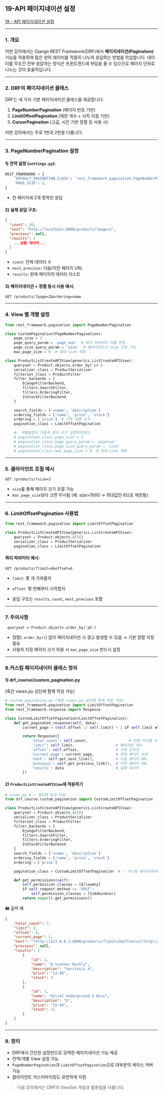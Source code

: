## 19-API 페이지네이션 설정




[19 - API 페이지네이션 설정](https://youtu.be/sTyMe2R9mzk?list=PL-2EBeDYMIbTLulc9FSoAXhbmXpLq2l5t)




---

### 1. 개요
이번 강의에서는 Django REST Framework(DRF)에서 **페이지네이션(Pagination)** 기능을 적용하여 많은 양의 데이터를 적절히 나누어 응답하는 방법을 학습합니다. 데이터를 무조건 전부 응답하는 방식은 프론트엔드에 부담을 줄 수 있으므로 페이지 단위로 나누는 것이 효율적입니다.

---

### 2. DRF의 페이지네이션 클래스
DRF는 세 가지 기본 페이지네이션 클래스를 제공합니다:

1. **PageNumberPagination** (페이지 번호 기반)
2. **LimitOffsetPagination** (제한 개수 + 시작 지점 기반)
3. **CursorPagination** (고급, 시간 기반 정렬 등 사용 시)

이번 강의에서는 주로 1번과 2번을 다룹니다.

---

### 3. PageNumberPagination 설정

#### 1) 전역 설정 (`settings.py`):
```python
REST_FRAMEWORK = {
    'DEFAULT_PAGINATION_CLASS': 'rest_framework.pagination.PageNumberPagination',
    'PAGE_SIZE': 2,
}
```
- 한 페이지에 2개 항목만 응답


#### 2) 실제 응답 구조:
```json
{
  "count": 20,
  "next": "http://localhost:8000/products/?page=2",
  "previous": null,
  "results": [
    ...상품 데이터...
  ]
}
```

- `count`: 전체 데이터 수
- `next`, `previous`: 다음/이전 페이지 URL
- `results`: 현재 페이지의 데이터 리스트

#### 3) 페이지네이션 + 정렬 동시 사용 예시:
```
GET /products/?page=2&ordering=name
```

---

### 4. View 별 개별 설정
```python
from rest_framework.pagination import PageNumberPagination

class CustomPagination(PageNumberPagination):
    page_size = 2
    page_query_param = 'page_num'  # 쿼리 파라미터 이름 변경
    page_size_query_param = 'size'  # 클라이언트가 size 조절 가능
    max_page_size = 6  # 최대 size 제한
```

```python
class ProductListCreateAPIView(generics.ListCreateAPIView):
    queryset = Product.objects.order_by('pk')
    serializer_class = ProductSerializer
    filterset_class = ProductFilter
    filter_backends = [
        DjangoFilterBackend,
        filters.SearchFilter,
        filters.OrderingFilter,
        InStockFilterBackend
    ]

    search_fields = ['=name', 'description']
    ordering_fields = ['name', 'price', 'stock']
    ordering = ['price']  # 기본 정렬 순서
    pagination_class = LimitOffsetPagination

    #✅ 개별설정시 다음과 같이 추가 설정하면된다.
    # pagination_class.page_size = 2
    # pagination_class.page_query_param = 'pagenum'
    # pagination_class.page_size_query_param = 'size'
    # pagination_class.max_page_size = 6  # 최대 size 제한
```

---


### 5. 클라이언트 조절 예시
```
GET /products/?size=3
```
- `size`를 통해 페이지 크기 조절 가능
- `max_page_size`보다 크면 무시됨 (예: size=1000 → 최대값인 6으로 제한됨)

---

### 6. LimitOffsetPagination 사용법
```python
from rest_framework.pagination import LimitOffsetPagination

class ProductListCreateAPIView(generics.ListCreateAPIView):
    queryset = Product.objects.all()
    serializer_class = ProductSerializer
    pagination_class = LimitOffsetPagination
```

#### 쿼리 파라미터 예시:
```
GET /products/?limit=4&offset=6
```
- `limit`: 몇 개 가져올지
- `offset`: 몇 번째부터 시작할지

- 응답 구조는 `results`, `count`, `next`, `previous` 포함

---

### 7. 주의사항

```
 queryset = Product.objects.order_by('pk')
```
- 정렬(`.order_by()`) 없이 페이지네이션 시 경고 발생할 수 있음 → 기본 정렬 지정 필요
- 사용자 지정 페이지 크기 허용 시 `max_page_size` 반드시 설정


---

### 8.커스텀 페이지네이터 클래스 정의


#### 1) drf_course/custom_pagination.py 
(혹은 views.py 상단에 함께 작성 가능)

```python
# custom_pagination.py (혹은 views.py 상단에 함께 작성 가능)
from rest_framework.pagination import LimitOffsetPagination
from rest_framework.response import Response

class CustomLimitOffsetPagination(LimitOffsetPagination):
    def get_paginated_response(self, data):
        current_page = (self.offset // self.limit) + 1 if self.limit else 1

        return Response({
            'total_count': self.count,                   # 전체 아이템 수
            'limit': self.limit,                   # 페이지당 개수
            'offset': self.offset,                 # 시작 오프셋
            'current_page': current_page,          # 현재 페이지 번호
            'next': self.get_next_link(),          # 다음 페이지 URL
            'previous': self.get_previous_link(),  # 이전 페이지 URL
            'results': data                        # 실제 데이터
        })

```


#### 2) `ProductListCreateAPIView`에 적용하기

```python
# views.py # ← 경로에 맞게 수정
from drf_course.custom_pagination import CustomLimitOffsetPagination 

class ProductListCreateAPIView(generics.ListCreateAPIView):
    queryset = Product.objects.all()
    serializer_class = ProductSerializer
    filterset_class = ProductFilter
    filter_backends = [
        DjangoFilterBackend,
        filters.SearchFilter,
        filters.OrderingFilter,
        InStockFilterBackend
    ]
    search_fields = ['=name', 'description']
    ordering_fields = ['name', 'price', 'stock']
    ordering = ['price']

    pagination_class = CustomLimitOffsetPagination  # ✅ 커스텀 페이지네이터 적용

    def get_permissions(self):
        self.permission_classes = [AllowAny]
        if self.request.method == 'POST':
            self.permission_classes = [IsAdminUser]
        return super().get_permissions()

```


🖨️ 출력 예
```json
{
    "total_count": 7,
    "limit": 2,
    "offset": 0,
    "current_page": 1,
    "next": "[http://127.0.0.1:8000/products/?limit=2&offset=2](http://127.0.0.1:8000/products/?limit=2&offset=2)",
    "previous": null,
    "results": [
        {
            "id": 1,
            "name": "A Scanner Darkly",
            "description": "Veritatis d",
            "price": "12.99",
            "stock": 4
        },
        {
            "id": 3,
            "name": "Velvet Underground & Nico",
            "description": "E",
            "price": "15.99",
            "stock": 11
        }
    ]
}
```



---

### 9. 정리
- DRF에서 간단한 설정만으로 강력한 페이지네이션 기능 제공
- 전역/개별 View 설정 가능
- `PageNumberPagination`과 `LimitOffsetPagination`으로 대부분의 케이스 커버 가능
- 클라이언트 커스터마이징도 유연하게 지원

> 다음 강의에서는 DRF의 ViewSet 개념과 활용법을 다룹니다.

